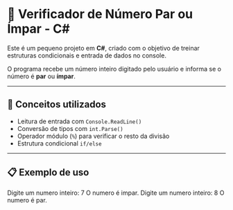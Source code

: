 # 🔢 Verificador de Número Par ou Ímpar - C#

Este é um pequeno projeto em **C#**, criado com o objetivo de treinar estruturas condicionais e entrada de dados no console.

O programa recebe um número inteiro digitado pelo usuário e informa se o número é **par** ou **ímpar**.

---

## 🧠 Conceitos utilizados

- Leitura de entrada com `Console.ReadLine()`
- Conversão de tipos com `int.Parse()`
- Operador módulo (`%`) para verificar o resto da divisão
- Estrutura condicional `if/else`

---

## 📋 Exemplo de uso

Digite um numero inteiro: 7
O numero é impar.
Digite um numero inteiro: 8
O numero é par.
